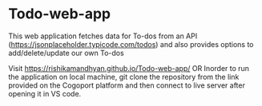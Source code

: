 # Todo-web-app

This web application fetches data for To-dos from an API (https://jsonplaceholder.typicode.com/todos) and also provides options to add/delete/update our own To-dos

Visit https://rishikamandhyan.github.io/Todo-web-app/
OR
Inorder to run the application on local machine, git clone the repository from the link provided on the Cogoport platform and then connect to live server after opening it in VS code. 
